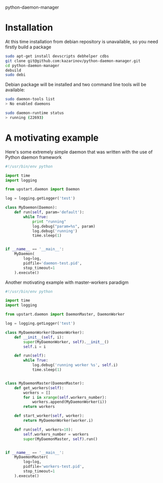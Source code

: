 python-daemon-manager

Installation
============

At this time installation from debian repository is unavailable, so you need firstly build a package

```bash
sudo apt-get install devscripts debhelper cdbs
git clone git@github.com:kazarinov/python-daemon-manager.git
cd python-daemon-manager
debuild
sudo debi
```

Debian package will be installed and two command line tools will be available:
```bash
sudo daemon-tools list
> No enabled daemons

sudo daemon-runtime status
> running (22693)
```

A motivating example
====================

Here's some extremely simple daemon that was written with the use of Python daemon framework

```python
#!/usr/bin/env python

import time
import logging

from upstart.daemon import Daemon

log = logging.getLogger('test')

class MyDaemon(Daemon):
    def run(self, param='default'):
        while True:
            print "running"
            log.debug("param=%s", param)
            log.debug('running')
            time.sleep(1)


if __name__ == '__main__':
    MyDaemon(
        log=log,
        pidfile='daemon-test.pid',
        stop_timeout=1
    ).execute()
```

Another motivating example with master-workers paradigm

```python
#!/usr/bin/env python

import time
import logging

from upstart.daemon import DaemonMaster, DaemonWorker

log = logging.getLogger('test')

class MyDaemonWorker(DaemonWorker):
    def __init__(self, i):
        super(MyDaemonWorker, self).__init__()
        self.i = i

    def run(self):
        while True:
            log.debug('running worker %s', self.i)
            time.sleep(1)


class MyDaemonMaster(DaemonMaster):
    def get_workers(self):
        workers = []
        for i in xrange(self.workers_number):
            workers.append(MyDaemonWorker(i))
        return workers

    def start_worker(self, worker):
        return MyDaemonWorker(worker.i)

    def run(self, workers=10):
        self.workers_number = workers
        super(MyDaemonMaster, self).run()


if __name__ == '__main__':
    MyDaemonMaster(
        log=log,
        pidfile='workers-test.pid',
        stop_timeout=1
    ).execute()
```